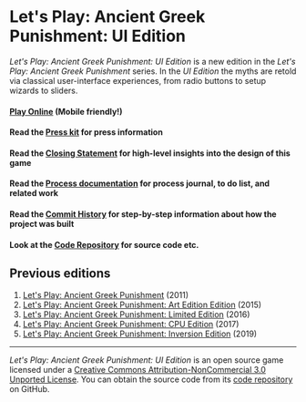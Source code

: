 # Let's Play: Ancient Greek Punishment: UI Edition

_Let's Play: Ancient Greek Punishment: UI Edition_ is a new edition in the _Let's Play: Ancient Greek Punishment_ series. In the _UI Edition_ the myths are retold via classical user-interface experiences, from radio buttons to setup wizards to sliders.

#### [Play Online](https://pippinbarr.github.io/lets-play-ancient-greek-punishment-ui-edition/) (Mobile friendly!)

#### Read the [Press kit](https://github.com/pippinbarr/lets-play-ancient-greek-punishment-ui-edition/blob/master/press/README.md) for press information
#### Read the [Closing Statement](https://github.com/pippinbarr/lets-play-ancient-greek-punishment-ui-edition/blob/master/process/closing-statement.md) for high-level insights into the design of this game
#### Read the [Process documentation](https://github.com/pippinbarr/lets-play-ancient-greek-punishment-ui-edition/blob/master/process/README.md) for process journal, to do list, and related work
#### Read the [Commit History](https://github.com/pippinbarr/lets-play-ancient-greek-punishment-ui-edition/commits/master) for step-by-step information about how the project was built
#### Look at the [Code Repository](https://github.com/pippinbarr/lets-play-ancient-greek-punishment-ui-edition) for source code etc.

## Previous editions
1. [Let's Play: Ancient Greek Punishment](http://www.pippinbarr.com/games/letsplayancientgreekpunishment/LetsPlayAncientGreekPunishment.html) (2011)
2. [Let's Play: Ancient Greek Punishment: Art Edition Edition](http://www.pippinbarr.com/games/letsplayletsplayancientgreekpunishmentarteditionedition/) (2015)
3. [Let's Play: Ancient Greek Punishment: Limited Edition](http://www.pippinbarr.com/games/letsplayancientgreekpunishmentlimitededition/) (2016)
4. [Let's Play: Ancient Greek Punishment: CPU Edition](http://pippinbarr.github.io/letsplayancientgreekpunishmentcpuedition/) (2017)
5. [Let's Play: Ancient Greek Punishment: Inversion Edition](https://pippinbarr.github.io/lets-play-ancient-greek-punishment-inversion-edition) (2019)

---

_Let's Play: Ancient Greek Punishment: UI Edition_ is an open source game licensed under a [Creative Commons Attribution-NonCommercial 3.0 Unported License](http://creativecommons.org/licenses/by-nc/3.0/). You can obtain the source code from its [code repository](https://github.com/pippinbarr/lets-play-ancient-greek-punishment-ui-edition) on GitHub.
